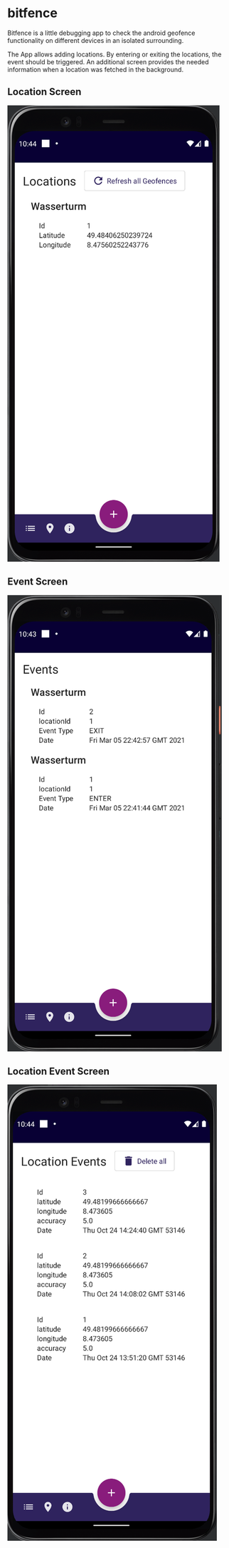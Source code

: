 # bitfence

Bitfence is a little debugging app to check the android geofence functionality on different devices in an isolated surrounding.

The App allows adding locations. By entering or exiting the locations, the event should be triggered.
An additional screen provides the needed information when a location was fetched in the background.

## Location Screen
![Location Screen](/assets/locations.png)

## Event Screen
![Event Screen](/assets/events.png)

## Location Event Screen
![Location EventScreen](/assets/locevents.png)
